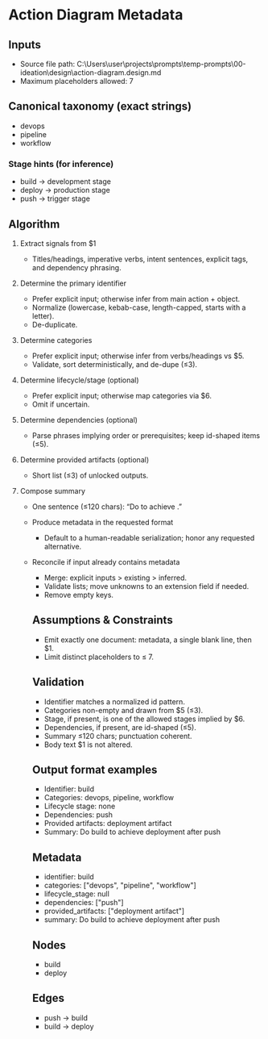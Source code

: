 # Action Diagram Metadata

## Inputs
- Source file path: C:\Users\user\projects\prompts\temp-prompts\00-ideation\design\action-diagram.design.md
- Maximum placeholders allowed: 7

## Canonical taxonomy (exact strings)
- devops
- pipeline
- workflow

### Stage hints (for inference)
- build → development stage
- deploy → production stage
- push → trigger stage

## Algorithm
1. Extract signals from $1  
   * Titles/headings, imperative verbs, intent sentences, explicit tags, and dependency phrasing.

2. Determine the primary identifier  
   * Prefer explicit input; otherwise infer from main action + object.  
   * Normalize (lowercase, kebab-case, length-capped, starts with a letter).  
   * De-duplicate.

3. Determine categories  
   * Prefer explicit input; otherwise infer from verbs/headings vs $5.  
   * Validate, sort deterministically, and de-dupe (≤3).

4. Determine lifecycle/stage (optional)  
   * Prefer explicit input; otherwise map categories via $6.  
   * Omit if uncertain.

5. Determine dependencies (optional)  
   * Parse phrases implying order or prerequisites; keep id-shaped items (≤5).

6. Determine provided artifacts (optional)  
   * Short list (≤3) of unlocked outputs.

7. Compose summary  
   * One sentence (≤120 chars): “Do <verb> <object> to achieve <outcome>.”

8. Produce metadata in the requested format  
   * Default to a human-readable serialization; honor any requested alternative.

9. Reconcile if input already contains metadata  
   * Merge: explicit inputs > existing > inferred.  
   * Validate lists; move unknowns to an extension field if needed.  
   * Remove empty keys.

## Assumptions & Constraints
- Emit exactly one document: metadata, a single blank line, then $1.
- Limit distinct placeholders to ≤ 7.

## Validation
- Identifier matches a normalized id pattern.
- Categories non-empty and drawn from $5 (≤3).
- Stage, if present, is one of the allowed stages implied by $6.
- Dependencies, if present, are id-shaped (≤5).
- Summary ≤120 chars; punctuation coherent.
- Body text $1 is not altered.

## Output format examples
- Identifier: build  
- Categories: devops, pipeline, workflow  
- Lifecycle stage: none  
- Dependencies: push  
- Provided artifacts: deployment artifact  
- Summary: Do build to achieve deployment after push

## Metadata
- identifier: build
- categories: ["devops", "pipeline", "workflow"]
- lifecycle_stage: null
- dependencies: ["push"]
- provided_artifacts: ["deployment artifact"]
- summary: Do build to achieve deployment after push

## Nodes
- build
- deploy

## Edges
- push -> build
- build -> deploy
